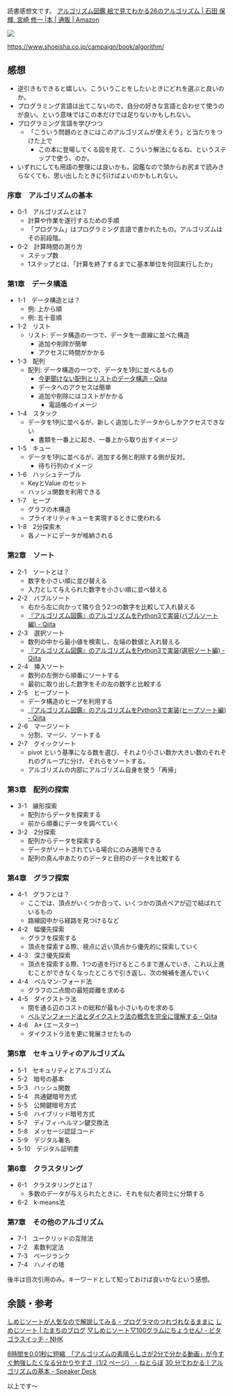 読書感想文です。
[アルゴリズム図鑑 絵で見てわかる26のアルゴリズム | 石田 保輝, 宮崎 修一 |本 | 通販 | Amazon](https://www.amazon.co.jp/dp/4798149772)

![](https://images-fe.ssl-images-amazon.com/images/I/51Igz5EAVfL._SX218_BO1,204,203,200_QL40_ML2_.jpg)

https://www.shoeisha.co.jp/campaign/book/algorithm/


## 感想

- 逆引きもできると嬉しい。こういうことをしたいときにどれを選ぶと良いのか。
- プログラミング言語は出てこないので、自分の好きな言語と合わせて使うのが良い。という意味ではこの本だけでは足りないかもしれない。
- プログラミング言語を学びつつ
    - 「こういう問題のときにはこのアルゴリズムが使えそう」と当たりをつけた上で
        - この本に登場してくる図を見て、こういう解法になるね、というステップで使う、のか。
- いずれにしても用語の整理には良いかも。図鑑なので頭からお尻まで読みきらなくても、思い出したときに引けばよいのかもしれない。

### 序章　アルゴリズムの基本
- 0-1　アルゴリズムとは？
    - 計算や作業を遂行するための手順
    - 「プログラム」はプログラミング言語で書かれたもの。アルゴリズムはその前段階。
- 0-2　計算時間の測り方
    - ステップ数
    - 1ステップとは、「計算を終了するまでに基本単位を何回実行したか」

### 第1章　データ構造
- 1-1　データ構造とは？
    - 例: 上から順
    - 例: 五十音順
- 1-2　リスト
    - リスト: データ構造の一つで、データを一直線に並べた構造
        - 追加や削除が簡単
        - アクセスに時間がかかる
- 1-3　配列
    - 配列: データ構造の一つで、データを1列に並べるもの
        - [今更聞けない配列とリストのデータ構造 - Qiita](https://qiita.com/maimax/items/dcff7206b747bf726ad8)
        - データへのアクセスは簡単
        - 追加や削除にはコストがかかる
            - 電話帳のイメージ
- 1-4　スタック
    - データを1列に並べるが、新しく追加したデータからしかアクセスできない
        - 書類を一番上に起き、一番上から取り出すイメージ
- 1-5　キュー
    - データを1列に並べるが、追加する側と削除する側が反対。
        - 待ち行列のイメージ
- 1-6　ハッシュテーブル
    - KeyとValue のセット
    - ハッシュ関数を利用できる
- 1-7　ヒープ
    - グラフの木構造
    - プライオリティキューを実現するときに使われる
- 1-8　2分探索木
    - 各ノードにデータが格納される

### 第2章　ソート
- 2-1　ソートとは？
    - 数字を小さい順に並び替える
    - 入力として与えられた数字を小さい順に並べ替える
- 2-2　バブルソート
    - 右から左に向かって隣り合う2つの数字を比較して入れ替える
    - [『アルゴリズム図鑑』のアルゴリズムをPython3で実装(バブルソート編) - Qiita](https://qiita.com/smalltech/items/63d50803c83a31c6815e)
- 2-3　選択ソート
    - 数列の中から最小値を検索し、左端の数値と入れ替える
    - [『アルゴリズム図鑑』のアルゴリズムをPython3で実装(選択ソート編) - Qiita](https://qiita.com/smalltech/items/e54709bfdcf33e5f2bb8)
- 2-4　挿入ソート
    - 数列の左側から順番にソートする
    - 最初に取り出した数字をその左の数字と比較する
- 2-5　ヒープソート
    - データ構造のヒープを利用する
    - [『アルゴリズム図鑑』のアルゴリズムをPython3で実装(ヒープソート編) - Qiita](https://qiita.com/smalltech/items/af16d278d2f0c8491658)
- 2-6　マージソート
    - 分割、マージ、ソートする
- 2-7　クイックソート
    - pivot という基準になる数を選び、それより小さい数か大きい数のそれぞれのグループに分け、それらをソートする。
    - アルゴリズムの内部にアルゴリズム自身を使う「再帰」

### 第3章　配列の探索
- 3-1　線形探索
    - 配列からデータを探索する
    - 前から順番にデータを調べていく
- 3-2　2分探索
    - 配列からデータを探索する
    - データがソートされている場合にのみ適用できる
    - 配列の真ん中あたりのデータと目的のデータを比較する

### 第4章　グラフ探索
- 4-1　グラフとは？
    - ここでは、頂点がいくつか合って、いくつかの頂点ペアが辺で結ばれているもの
    - 路線図中から経路を見つけるなど
- 4-2　幅優先探索
    - グラフを探索する
    - 頂点を探索する際、視点に近い頂点から優先的に探索していく
- 4-3　深さ優先探索
    - 頂点を探索する際、1つの道を行けるところまで進んでいき、これ以上進むことができなくなったところで引き返し、次の候補を進んでいく
- 4-4　ベルマン-フォード法
    - グラフの二点間の最短距離を求める
- 4-5　ダイクストラ法
    - 間を通る辺のコストの総和が最も小さいものを求める
    - [ベルマンフォード法とダイクストラ法の概念を完全に理解する - Qiita](https://qiita.com/ko-ya346/items/359a3e03c5e20b04c573)
- 4-6　A* (エースター)
    - ダイクストラ法を更に発展させたもの

### 第5章　セキュリティのアルゴリズム
- 5-1　セキュリティとアルゴリズム
- 5-2　暗号の基本
- 5-3　ハッシュ関数
- 5-4　共通鍵暗号方式
- 5-5　公開鍵暗号方式
- 5-6　ハイブリッド暗号方式
- 5-7　ディフィ-ヘルマン鍵交換法
- 5-8　メッセージ認証コード
- 5-9　デジタル署名
- 5-10　デジタル証明書

### 第6章　クラスタリング
- 6-1　クラスタリングとは？
    - 多数のデータが与えられたときに、それを似た者同士に分類する
- 6-2　k-means法

### 第7章　その他のアルゴリズム
- 7-1　ユークリッドの互除法
- 7-2　素数判定法
- 7-3　ページランク
- 7-4　ハノイの塔


後半は目次引用のみ。キーワードとして知っておけば良いかなという感想。

## 余談・参考

[しめじソートが人気なので解説してみる - プログラマのつれづれなるままに](https://www.timbreofprogram.info/blog/archives/633)
[しめじソート | たまちのブログ](https://ameblo.jp/tamati17/entry-12699120974.html)
[▽しめじソート▽100グラムにちょうせん! - ピタゴラスイッチ - NHK](https://www.nhk.jp/p/pitagora/ts/WLQ76PGNW2/episode/te/VR78NG1KLW/)

[8時間を0.01秒に短縮　「アルゴリズムの素晴らしさが2分で分かる動画」が今すぐ勉強したくなる分かりやすさ（1/2 ページ） - ねとらぼ](https://nlab.itmedia.co.jp/nl/articles/2204/14/news034.html)
[30 分でわかる！アルゴリズムの基本 - Speaker Deck](https://speakerdeck.com/e869120/30-fen-dewakaru-arugorizumufalseji-ben)


以上です～
